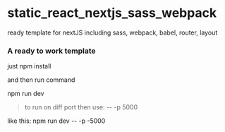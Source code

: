 # static_react_nextjs_sass_webpack
ready template for nextJS including sass, webpack, babel, router, layout 


### A ready to work template 

just npm install 

and then run command 

npm run dev


> to run on diff port then use:  -- -p 5000

like this: npm run dev -- -p -5000
